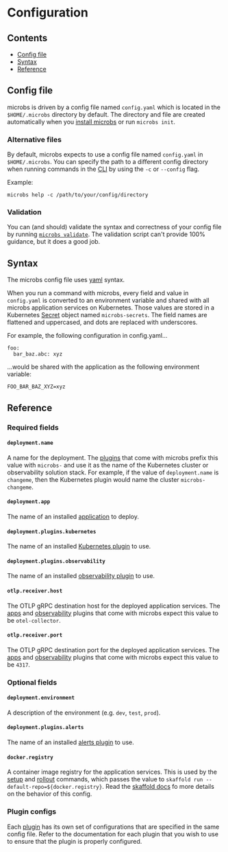 # [](configuration)Configuration

## Contents

* [Config file](#config-file)
* [Syntax](#syntax)
* [Reference](#reference)


## [](config-file)Config file

microbs is driven by a config file named `config.yaml` which is located in the
`$HOME/.microbs` directory by default. The directory and file are created
automatically when you [install microbs](/docs/overview/getting-started) or run
`microbs init`.

### [](alternative-files)Alternative files

By default, microbs expects to use a config file named `config.yaml` in
`$HOME/.microbs`. You can specify the path to a different config directory when
running commands in the [CLI](/docs/usage/cli) by using the `-c` or `--config`
flag.

Example:

`microbs help -c /path/to/your/config/directory`

### [](validation)Validation

You can (and should) validate the syntax and correctness of your config file by
running [`microbs validate`](/docs/usage/cli#validate). The validation script
can't provide 100% guidance, but it does a good job.


## [](syntax)Syntax

The microbs config file uses [yaml](https://yaml.org/spec/1.2.2/) syntax.

When you run a command with microbs, every field and value in `config.yaml` is
converted to an environment variable and shared with all microbs application
services on Kubernetes. Those values are stored in a Kubernetes
[Secret](https://kubernetes.io/docs/concepts/configuration/secret/) object named
`microbs-secrets`. The field names are flattened and uppercased, and dots are
replaced with underscores.

For example, the following configuration in config.yaml...

```yaml:nocopy
foo:
  bar_baz.abc: xyz
```

...would be shared with the application as the following environment variable:

```js:nocopy
FOO_BAR_BAZ_XYZ=xyz
```


## [](reference)Reference


### Required fields

#### [](deployment.name)`deployment.name`

A name for the deployment. The [plugins](/docs/plugins) that come with microbs
prefix this value with `microbs-` and use it as the name of the Kubernetes
cluster or observability solution stack. For example, if the value of
`deployment.name` is `changeme`, then the Kubernetes plugin would name the
cluster `microbs-changeme`.

#### [](deployment.app)`deployment.app`

The name of an installed [application](/docs/apps) to deploy.

#### [](deployment.plugins.kubernetes)`deployment.plugins.kubernetes`

The name of an installed [Kubernetes plugin](/docs/plugins/kubernetes) to use.

#### [](deployment.plugins.observability)`deployment.plugins.observability`

The name of an installed [observability plugin](/docs/plugins/observability) to use.

#### [](otlp.receiver.host)`otlp.receiver.host`

The OTLP gRPC destination host for the deployed application services. The
[apps](/docs/apps) and [observability](/docs/plugins/observability) plugins that
come with microbs expect this value to be `otel-collector`.

#### [](otlp.receiver.port)`otlp.receiver.port`

The OTLP gRPC destination port for the deployed application services. The
[apps](/docs/apps) and [observability](/docs/plugins/observability) plugins that
come with microbs expect this value to be `4317`.


### Optional fields

#### [](deployment.environment)`deployment.environment`

A description of the environment (e.g. `dev`, `test`, `prod`).

#### [](deployment.plugins.alerts)`deployment.plugins.alerts`

The name of an installed [alerts plugin](/docs/plugins/alerts) to use.

#### [](docker.registry)`docker.registry`

A container image registry for the application services. This is used by the
[setup](/docs/usage/cli#setup) and [rollout](/docs/usage/cli#rollout) commands,
which passes the value to `skaffold run --default-repo=${docker.registry}`. Read
the [skaffold docs](https://skaffold.dev/docs/environment/image-registries/) fo
more details on the behavior of this config.


### Plugin configs

Each [plugin](/docs/plugins) has its own set of configurations that are
specified in the same config file. Refer to the documentation for each plugin
that you wish to use to ensure that the plugin is properly configured.
